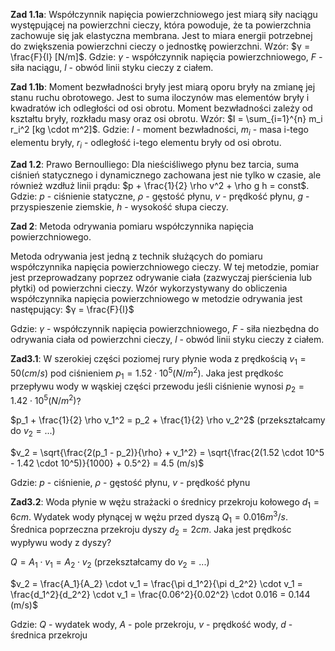 **Zad 1.1a**: Współczynnik napięcia powierzchniowego jest miarą siły naciągu występującej na powierzchni cieczy, która powoduje, że ta powierzchnia zachowuje się jak elastyczna membrana. Jest to miara energii potrzebnej do zwiększenia powierzchni cieczy o jednostkę powierzchni. Wzór: $γ = \frac{F}{l} [N/m]$. Gdzie: $γ$ - współczynnik napięcia powierzchniowego, $F$ - siła naciągu, $l$ - obwód linii styku cieczy z ciałem.

**Zad 1.1b**: Moment bezwładności bryły jest miarą oporu bryły na zmianę jej stanu ruchu obrotowego. Jest to suma iloczynów mas elementów bryły i kwadratów ich odległości od osi obrotu. Moment bezwładności zależy od kształtu bryły, rozkładu masy oraz osi obrotu. Wzór: $I = \sum_{i=1}^{n} m_i r_i^2 [kg \cdot m^2]$. Gdzie: $I$ - moment bezwładności, $m_i$ - masa i-tego elementu bryły, $r_i$ - odległość i-tego elementu bryły od osi obrotu.

**Zad 1.2**: Prawo Bernoulliego: Dla nieściśliwego płynu bez tarcia, suma ciśnień statycznego i dynamicznego zachowana jest nie tylko w czasie, ale również wzdłuż linii prądu: $p + \frac{1}{2} \rho v^2 + \rho g h = const$. Gdzie: $p$ - ciśnienie statyczne, $\rho$ - gęstość płynu, $v$ - prędkość płynu, $g$ - przyspieszenie ziemskie, $h$ - wysokość słupa cieczy.

**Zad 2**: Metoda odrywania pomiaru współczynnika napięcia powierzchniowego.

Metoda odrywania jest jedną z technik służących do pomiaru współczynnika napięcia powierzchniowego cieczy. W tej metodzie, pomiar jest przeprowadzany poprzez odrywanie ciała (zazwyczaj pierścienia lub płytki) od powierzchni cieczy. Wzór wykorzystywany do obliczenia współczynnika napięcia powierzchniowego w metodzie odrywania jest następujący: $γ = \frac{F}{l}$

Gdzie: $\gamma$ - współczynnik napięcia powierzchniowego, $F$ - siła niezbędna do odrywania ciała od powierzchni cieczy, $l$ - obwód linii styku cieczy z ciałem.

**Zad3.1**: W szerokiej części poziomej rury płynie woda z prędkością $v_1 = 50 (cm/s)$ pod ciśnieniem $p_1 = 1.52 \cdot 10^5 (N/m^2)$. Jaka jest prędkośc przepływu wody w wąskiej części przewodu jeśli ciśnienie wynosi $p_2 = 1.42 \cdot 10^5 (N/m^2)$?

$p_1 + \frac{1}{2} \rho v_1^2 = p_2 + \frac{1}{2} \rho v_2^2$ (przekształcamy do $v_2 = ...$)

$v_2 = \sqrt{\frac{2(p_1 - p_2)}{\rho} + v_1^2} = \sqrt{\frac{2(1.52 \cdot 10^5 - 1.42 \cdot 10^5)}{1000} + 0.5^2} = 4.5 (m/s)$

Gdzie: $p$ - ciśnienie, $\rho$ - gęstość płynu, $v$ - prędkość płynu

**Zad3.2**: Woda płynie w wężu strażacki o średnicy przekroju kołowego $d_1 = 6cm$. Wydatek wody płynącej w wężu przed dyszą $Q_1 = 0.016m^3/s$. Średnica poprzeczna przekroju dyszy $d_2 = 2cm$. Jaka jest prędkośc wypływu wody z dyszy?

$Q = A_1 \cdot v_1 = A_2 \cdot v_2$ (przekształcamy do $v_2 = ...$)

$v_2 = \frac{A_1}{A_2} \cdot v_1 = \frac{\pi d_1^2}{\pi d_2^2} \cdot v_1 = \frac{d_1^2}{d_2^2} \cdot v_1 = \frac{0.06^2}{0.02^2} \cdot 0.016 = 0.144 (m/s)$

Gdzie: $Q$ - wydatek wody, $A$ - pole przekroju, $v$ - prędkość wody, $d$ - średnica przekroju
